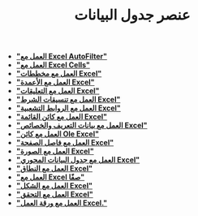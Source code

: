 ﻿---
title: عنصر جدول البيانات
second_title: Documen
type: docs
url: /ar/spreadsheet-elements/
keywords: Learn how to work with spreadsheet elements on Aspose Cells Cloud file
description: تعلم كيفية التعامل مع عناصر جداول البيانات على ملف سحابي Aspose Cells. تدعم مجموعة أدوات تطوير البرامج (SDK) أنواعًا مختلفة من لغات التطوير، بما في ذلك Android وC# وGo وJava وNodeJS وPerl وPHP وPython وRuby وSwift.
weight: 100
kwords: Excel، Office السحابة، REST API، جدول بيانات، PDF، CSV، Json، Markdown، الملفات والتخزين
---
- **["العمل مع Excel AutoFilter"](https://docs.aspose.cloud/cells/autofilter/)**
- **["العمل مع Excel Cells"](https://docs.aspose.cloud/cells/working-with-cells/)**
- **["العمل مع مخططات Excel"](https://docs.aspose.cloud/cells/charts/)**
- **["العمل مع الأعمدة Excel"](https://docs.aspose.cloud/cells/columns/)**
- **["العمل مع التعليقات Excel"](https://docs.aspose.cloud/cells/comments/)**
- **["العمل مع تنسيقات الشرط Excel"](https://docs.aspose.cloud/cells/conditional-formattings/)**
- **["العمل مع الروابط التشعبية Excel"](https://docs.aspose.cloud/cells/hyperlinks/)**
- **["العمل مع كائن القائمة Excel"](https://docs.aspose.cloud/cells/list-objects/)**
- **["العمل مع بيانات التعريف والخصائص Excel"](https://docs.aspose.cloud/cells/metadata/)**
- **["العمل مع كائن Ole Excel"](https://docs.aspose.cloud/cells/oleobjects/)**
- **["العمل مع فاصل الصفحة Excel"](https://docs.aspose.cloud/cells/working-with-pagebreaks/)**
- **["العمل مع الصورة Excel"](https://docs.aspose.cloud/cells/pictures/)**
- **["العمل مع جدول البيانات المحوري Excel"](https://docs.aspose.cloud/cells/pivottables/)**
- **["العمل مع النطاق Excel"](https://docs.aspose.cloud/cells/ranges/)**
- **["العمل مع Excel صفًا"](https://docs.aspose.cloud/cells/rows/)**
- **["العمل مع الشكل Excel"](https://docs.aspose.cloud/cells/shapes/)**
- **["العمل مع التحقق Excel"](https://docs.aspose.cloud/cells/validations/)**
- **["العمل مع ورقة العمل Excel."](https://docs.aspose.cloud/cells/worksheets/)**
